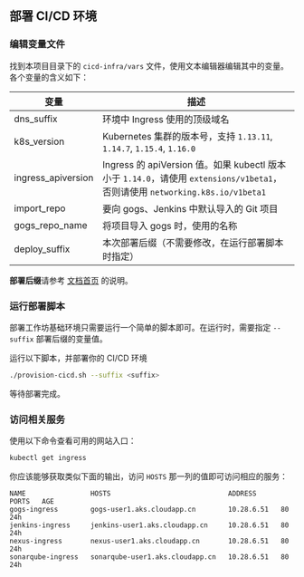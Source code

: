 
## 部署 CI/CD 环境

### 编辑变量文件

找到本项目目录下的 `cicd-infra/vars` 文件，使用文本编辑器编辑其中的变量。各个变量的含义如下：

| 变量 |  描述  |  
|----|----|
| dns_suffix | 环境中 Ingress 使用的顶级域名 |
| k8s_version | Kubernetes 集群的版本号，支持 `1.13.11`, `1.14.7`, `1.15.4`, `1.16.0` |
| ingress_apiversion | Ingress 的 apiVersion 值。如果 kubectl 版本小于 `1.14.0`，请使用 `extensions/v1beta1`，否则请使用 `networking.k8s.io/v1beta1` |
| import_repo | 要向 gogs、Jenkins 中默认导入的 Git 项目 |
| gogs_repo_name | 将项目导入 gogs 时，使用的名称 |
| deploy_suffix | 本次部署后缀（不需要修改，在运行部署脚本时指定） |

**部署后缀**请参考 [文档首页](https://github.com/netconf-cn2019-workshop/dev-services/blob/master/README.md) 的说明。

### 运行部署脚本

部署工作坊基础环境只需要运行一个简单的脚本即可。在运行时，需要指定 `--suffix` 部署后缀的变量值。

运行以下脚本，并部署你的 CI/CD 环境

```sh
./provision-cicd.sh --suffix <suffix>
```

等待部署完成。

### 访问相关服务

使用以下命令查看可用的网站入口：

```sh
kubectl get ingress
```

你应该能够获取类似下面的输出，访问 `HOSTS` 那一列的值即可访问相应的服务：

```
NAME                HOSTS                             ADDRESS      PORTS   AGE
gogs-ingress        gogs-user1.aks.cloudapp.cn        10.28.6.51   80      24h
jenkins-ingress     jenkins-user1.aks.cloudapp.cn     10.28.6.51   80      24h
nexus-ingress       nexus-user1.aks.cloudapp.cn       10.28.6.51   80      24h
sonarqube-ingress   sonarqube-user1.aks.cloudapp.cn   10.28.6.51   80      24h
```